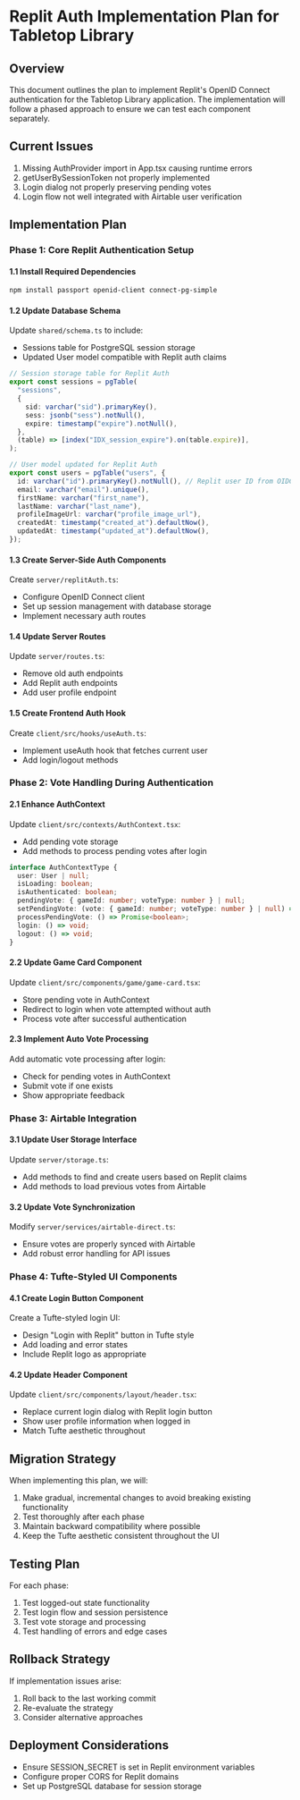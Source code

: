 # Replit Auth Implementation Plan for Tabletop Library

## Overview
This document outlines the plan to implement Replit's OpenID Connect authentication for the Tabletop Library application. The implementation will follow a phased approach to ensure we can test each component separately.

## Current Issues
1. Missing AuthProvider import in App.tsx causing runtime errors
2. getUserBySessionToken not properly implemented
3. Login dialog not properly preserving pending votes
4. Login flow not well integrated with Airtable user verification

## Implementation Plan

### Phase 1: Core Replit Authentication Setup

#### 1.1 Install Required Dependencies
```bash
npm install passport openid-client connect-pg-simple
```

#### 1.2 Update Database Schema
Update `shared/schema.ts` to include:
- Sessions table for PostgreSQL session storage
- Updated User model compatible with Replit auth claims

```typescript
// Session storage table for Replit Auth
export const sessions = pgTable(
  "sessions",
  {
    sid: varchar("sid").primaryKey(),
    sess: jsonb("sess").notNull(),
    expire: timestamp("expire").notNull(),
  },
  (table) => [index("IDX_session_expire").on(table.expire)],
);

// User model updated for Replit Auth
export const users = pgTable("users", {
  id: varchar("id").primaryKey().notNull(), // Replit user ID from OIDC
  email: varchar("email").unique(),
  firstName: varchar("first_name"),
  lastName: varchar("last_name"),
  profileImageUrl: varchar("profile_image_url"),
  createdAt: timestamp("created_at").defaultNow(),
  updatedAt: timestamp("updated_at").defaultNow(),
});
```

#### 1.3 Create Server-Side Auth Components
Create `server/replitAuth.ts`:
- Configure OpenID Connect client
- Set up session management with database storage
- Implement necessary auth routes

#### 1.4 Update Server Routes
Update `server/routes.ts`:
- Remove old auth endpoints
- Add Replit auth endpoints
- Add user profile endpoint

#### 1.5 Create Frontend Auth Hook
Create `client/src/hooks/useAuth.ts`:
- Implement useAuth hook that fetches current user
- Add login/logout methods

### Phase 2: Vote Handling During Authentication

#### 2.1 Enhance AuthContext
Update `client/src/contexts/AuthContext.tsx`:
- Add pending vote storage
- Add methods to process pending votes after login

```typescript
interface AuthContextType {
  user: User | null;
  isLoading: boolean;
  isAuthenticated: boolean;
  pendingVote: { gameId: number; voteType: number } | null;
  setPendingVote: (vote: { gameId: number; voteType: number } | null) => void;
  processPendingVote: () => Promise<boolean>;
  login: () => void;
  logout: () => void;
}
```

#### 2.2 Update Game Card Component
Update `client/src/components/game/game-card.tsx`:
- Store pending vote in AuthContext
- Redirect to login when vote attempted without auth
- Process vote after successful authentication

#### 2.3 Implement Auto Vote Processing
Add automatic vote processing after login:
- Check for pending votes in AuthContext
- Submit vote if one exists
- Show appropriate feedback

### Phase 3: Airtable Integration

#### 3.1 Update User Storage Interface
Update `server/storage.ts`:
- Add methods to find and create users based on Replit claims
- Add methods to load previous votes from Airtable

#### 3.2 Update Vote Synchronization
Modify `server/services/airtable-direct.ts`:
- Ensure votes are properly synced with Airtable
- Add robust error handling for API issues

### Phase 4: Tufte-Styled UI Components

#### 4.1 Create Login Button Component
Create a Tufte-styled login UI:
- Design "Login with Replit" button in Tufte style
- Add loading and error states
- Include Replit logo as appropriate

#### 4.2 Update Header Component
Update `client/src/components/layout/header.tsx`:
- Replace current login dialog with Replit login button
- Show user profile information when logged in
- Match Tufte aesthetic throughout

## Migration Strategy
When implementing this plan, we will:
1. Make gradual, incremental changes to avoid breaking existing functionality
2. Test thoroughly after each phase
3. Maintain backward compatibility where possible
4. Keep the Tufte aesthetic consistent throughout the UI

## Testing Plan
For each phase:
1. Test logged-out state functionality
2. Test login flow and session persistence
3. Test vote storage and processing
4. Test handling of errors and edge cases

## Rollback Strategy
If implementation issues arise:
1. Roll back to the last working commit
2. Re-evaluate the strategy
3. Consider alternative approaches

## Deployment Considerations
- Ensure SESSION_SECRET is set in Replit environment variables
- Configure proper CORS for Replit domains
- Set up PostgreSQL database for session storage